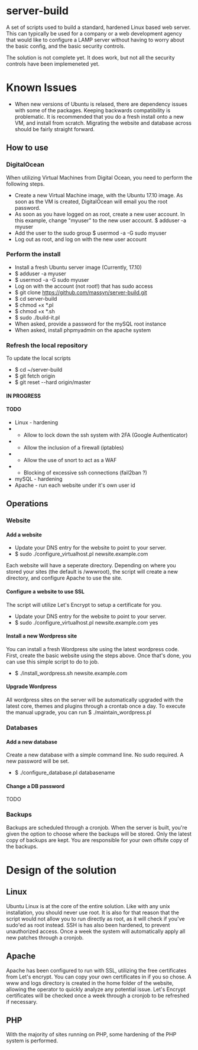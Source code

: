 # server-build

A set of scripts used to build a standard, hardened Linux based web server.  This can typically be used for a company or a web development agency that would like to configure a LAMP server without having to worry about the basic config, and the basic security controls.

The solution is not complete yet.  It does work, but not all the security controls have been implemeneted yet.

# Known Issues
* When new versions of Ubuntu is relased, there are dependency issues with some of the packages.  Keeping backwards compatibility is problematic.  It is recommended that you do a fresh install onto a new VM, and install from scratch.  Migrating the website and database across should be fairly straight forward.

## How to use
### DigitalOcean
When utilizing Virtual Machines from Digital Ocean, you need to perform the following steps.
* Create a new Virtual Machine image, with the Ubuntu 17.10 image.  As soon as the VM is created, DigitalOcean will email you the root password.
* As soon as you have logged on as root, create a new user account.  In this example, change "myuser" to the new user account.
$ adduser -a myuser
* Add the user to the sudo group
$ usermod -a -G sudo myuser
* Log out as root, and log on with the new user account

### Perform the install
* Install a fresh Ubuntu server image (Currently, 17.10)
* $ adduser -a myuser
* $ usermod -a -G sudo myuser
* Log on with the account (not root!) that has sudo access
* $ git clone https://github.com/massyn/server-build.git
* $ cd server-build
* $ chmod +x *.pl
* $ chmod +x *.sh
* $ sudo ./build-it.pl
* When asked, provide a password for the mySQL root instance
* When asked, install phpmyadmin on the apache system

### Refresh the local repository
To update the local scripts
* $ cd ~/server-build
* $ git fetch origin
* $ git reset --hard origin/master

#### IN PROGRESS

#### TODO
* Linux - hardening
* - Allow to lock down the ssh system with 2FA (Google Authenticator)
* - Allow the inclusion of a firewall (iptables)
* - Allow the use of snort to act as a WAF
* - Blocking of excessive ssh connections (fail2ban ?)
* mySQL - hardening
* Apache - run each website under it's own user id

## Operations
### Website
#### Add a website
* Update your DNS entry for the website to point to your server.
* $ sudo ./configure_virtualhost.pl newsite.example.com

Each website will have a seperate directory.  Depending on where you stored your sites (the default is /wwwroot), the script will create a new directory, and configure Apache to use the site.

#### Configure a website to use SSL
The script will utilize Let's Encrypt to setup a certificate for you.

* Update your DNS entry for the website to point to your server.
* $ sudo ./configure_virtualhost.pl newsite.example.com yes

#### Install a new Wordpress site
You can install a fresh Wordpress site using the latest wordpress code.  First, create the basic website using the steps above.  Once that's done, you can use this simple script to do to job.

* $ ./install_wordpress.sh newsite.example.com

#### Upgrade Wordpress
All wordpress sites on the server will be automatically upgraded with the latest core, themes and plugins through a crontab once a day.  To execute the manual upgrade, you can run
$ ./maintain_wordpress.pl

### Databases
#### Add a new database
Create a new database with a simple command line.  No sudo required.  A new password will be set.

* $ ./configure_database.pl databasename

#### Change a DB password
TODO

### Backups
Backups are scheduled through a cronjob.  When the server is built, you're given the option to choose where the backups will be stored.  Only the latest copy of backups are kept.  You are responsible for your own offsite copy of the backups.

# Design of the solution
## Linux
Ubuntu Linux is at the core of the entire solution.  Like with any unix installation, you should never use root.  It is also for that reason that the script would not allow you to run directly as root, as it will check if you've sudo'ed as root instead.
SSH is has also been hardened, to prevent unauthorized access.
Once a week the system will automatically apply all new patches through a cronjob.  
## Apache
Apache has been configured to run with SSL, utilizing the free certificates from Let's encrypt.  You can copy your own certificates in if you so chose.
A www and logs directory is created in the home folder of the website, allowing the operator to quickly analyze any potential issue.
Let's Encrypt certificates will be checked once a week through a cronjob to be refreshed if necessary.
## PHP
With the majority of sites running on PHP, some hardening of the PHP system is performed.
